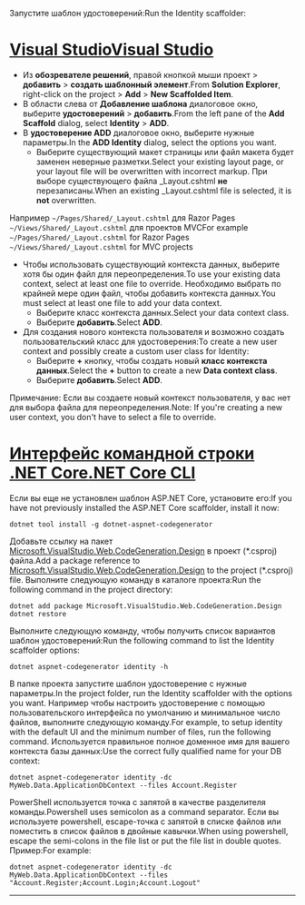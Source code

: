 <span data-ttu-id="a5e25-101">Запустите шаблон удостоверений:</span><span class="sxs-lookup"><span data-stu-id="a5e25-101">Run the Identity scaffolder:</span></span>

# <a name="visual-studiotabvisual-studio"></a>[<span data-ttu-id="a5e25-102">Visual Studio</span><span class="sxs-lookup"><span data-stu-id="a5e25-102">Visual Studio</span></span>](#tab/visual-studio)

* <span data-ttu-id="a5e25-103">Из **обозревателе решений**, правой кнопкой мыши проект > **добавить** > **создать шаблонный элемент**.</span><span class="sxs-lookup"><span data-stu-id="a5e25-103">From **Solution Explorer**, right-click on the project > **Add** > **New Scaffolded Item**.</span></span>
* <span data-ttu-id="a5e25-104">В области слева от **Добавление шаблона** диалоговое окно, выберите **удостоверений** > **добавить**.</span><span class="sxs-lookup"><span data-stu-id="a5e25-104">From the left pane of the **Add Scaffold** dialog, select **Identity** > **ADD**.</span></span>
* <span data-ttu-id="a5e25-105">В **удостоверение ADD** диалоговое окно, выберите нужные параметры.</span><span class="sxs-lookup"><span data-stu-id="a5e25-105">In the **ADD Identity** dialog, select the options you want.</span></span>
  * <span data-ttu-id="a5e25-106">Выберите существующий макет страницы или файл макета будет заменен неверные разметки.</span><span class="sxs-lookup"><span data-stu-id="a5e25-106">Select your existing layout page, or your layout file will be overwritten with incorrect markup.</span></span> <span data-ttu-id="a5e25-107">При выборе существующего файла _Layout.cshtml **не** перезаписаны.</span><span class="sxs-lookup"><span data-stu-id="a5e25-107">When an existing _Layout.cshtml file is selected, it is **not** overwritten.</span></span>

 <span data-ttu-id="a5e25-108">Например `~/Pages/Shared/_Layout.cshtml` для Razor Pages `~/Views/Shared/_Layout.cshtml` для проектов MVC</span><span class="sxs-lookup"><span data-stu-id="a5e25-108">For example `~/Pages/Shared/_Layout.cshtml` for Razor Pages `~/Views/Shared/_Layout.cshtml` for MVC projects</span></span>
* <span data-ttu-id="a5e25-109">Чтобы использовать существующий контекста данных, выберите хотя бы один файл для переопределения.</span><span class="sxs-lookup"><span data-stu-id="a5e25-109">To use your existing data context, select at least one file to override.</span></span> <span data-ttu-id="a5e25-110">Необходимо выбрать по крайней мере один файл, чтобы добавить контекста данных.</span><span class="sxs-lookup"><span data-stu-id="a5e25-110">You must select at least one file to add your data context.</span></span>
  * <span data-ttu-id="a5e25-111">Выберите класс контекста данных.</span><span class="sxs-lookup"><span data-stu-id="a5e25-111">Select your data context class.</span></span>
  * <span data-ttu-id="a5e25-112">Выберите **добавить**.</span><span class="sxs-lookup"><span data-stu-id="a5e25-112">Select **ADD**.</span></span>
* <span data-ttu-id="a5e25-113">Для создания нового контекста пользователя и возможно создать пользовательский класс для удостоверения:</span><span class="sxs-lookup"><span data-stu-id="a5e25-113">To create a new user context and possibly create a custom user class for Identity:</span></span>
  * <span data-ttu-id="a5e25-114">Выберите **+** кнопку, чтобы создать новый **класс контекста данных**.</span><span class="sxs-lookup"><span data-stu-id="a5e25-114">Select the **+** button to create a new **Data context class**.</span></span>
  * <span data-ttu-id="a5e25-115">Выберите **добавить**.</span><span class="sxs-lookup"><span data-stu-id="a5e25-115">Select **ADD**.</span></span>

<span data-ttu-id="a5e25-116">Примечание: Если вы создаете новый контекст пользователя, у вас нет для выбора файла для переопределения.</span><span class="sxs-lookup"><span data-stu-id="a5e25-116">Note: If you're creating a new user context, you don't have to select a file to override.</span></span>

# <a name="net-core-clitabnetcore-cli"></a>[<span data-ttu-id="a5e25-117">Интерфейс командной строки .NET Core</span><span class="sxs-lookup"><span data-stu-id="a5e25-117">.NET Core CLI</span></span>](#tab/netcore-cli)

<span data-ttu-id="a5e25-118">Если вы еще не установлен шаблон ASP.NET Core, установите его:</span><span class="sxs-lookup"><span data-stu-id="a5e25-118">If you have not previously installed the ASP.NET Core scaffolder, install it now:</span></span>

```cli
dotnet tool install -g dotnet-aspnet-codegenerator
```

<span data-ttu-id="a5e25-119">Добавьте ссылку на пакет [Microsoft.VisualStudio.Web.CodeGeneration.Design](https://www.nuget.org/packages/Microsoft.VisualStudio.Web.CodeGeneration.Design/) в проект (\*.csproj) файла.</span><span class="sxs-lookup"><span data-stu-id="a5e25-119">Add a package reference to [Microsoft.VisualStudio.Web.CodeGeneration.Design](https://www.nuget.org/packages/Microsoft.VisualStudio.Web.CodeGeneration.Design/) to the project (\*.csproj) file.</span></span> <span data-ttu-id="a5e25-120">Выполните следующую команду в каталоге проекта:</span><span class="sxs-lookup"><span data-stu-id="a5e25-120">Run the following command in the project directory:</span></span>

```cli
dotnet add package Microsoft.VisualStudio.Web.CodeGeneration.Design
dotnet restore
```

<span data-ttu-id="a5e25-121">Выполните следующую команду, чтобы получить список вариантов шаблон удостоверений:</span><span class="sxs-lookup"><span data-stu-id="a5e25-121">Run the following command to list the Identity scaffolder options:</span></span>

```cli
dotnet aspnet-codegenerator identity -h
```

<span data-ttu-id="a5e25-122">В папке проекта запустите шаблон удостоверение с нужные параметры.</span><span class="sxs-lookup"><span data-stu-id="a5e25-122">In the project folder, run the Identity scaffolder with the options you want.</span></span> <span data-ttu-id="a5e25-123">Например чтобы настроить удостоверение с помощью пользовательского интерфейса по умолчанию и минимальное число файлов, выполните следующую команду.</span><span class="sxs-lookup"><span data-stu-id="a5e25-123">For example, to setup identity with the default UI and the minimum number of files, run the following command.</span></span> <span data-ttu-id="a5e25-124">Используется правильное полное доменное имя для вашего контекста базы данных:</span><span class="sxs-lookup"><span data-stu-id="a5e25-124">Use the correct fully qualified name for your DB context:</span></span>

```cli
dotnet aspnet-codegenerator identity -dc MyWeb.Data.ApplicationDbContext --files Account.Register
```

<span data-ttu-id="a5e25-125">PowerShell используется точка с запятой в качестве разделителя команды.</span><span class="sxs-lookup"><span data-stu-id="a5e25-125">Powershell uses semicolon as a command separator.</span></span> <span data-ttu-id="a5e25-126">Если вы используете powershell, escape-точка с запятой в списке файлов или поместить в список файлов в двойные кавычки.</span><span class="sxs-lookup"><span data-stu-id="a5e25-126">When using powershell, escape the semi-colons in the file list or put the file list in double quotes.</span></span> <span data-ttu-id="a5e25-127">Пример:</span><span class="sxs-lookup"><span data-stu-id="a5e25-127">For example:</span></span>

```cli
dotnet aspnet-codegenerator identity -dc MyWeb.Data.ApplicationDbContext --files "Account.Register;Account.Login;Account.Logout"
```
-------------
